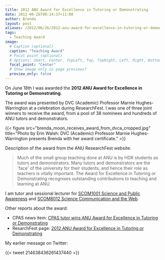 ```yaml
---
title: 2012 ANU Award for Excellence in Tutoring or Demonstrating
date: 2012-06-26T00:14:37+11:00
author: Brenda
layout: post
aliases: /2012/06/26/2012-anu-award-for-excellence-in-tutoring-or-demonstrating/
tags:
  - Teaching Award
image:
  # Caption (optional)
  caption: "Teaching Award"
  # Focal point (optional)
  # Options: Smart, Center, TopLeft, Top, TopRight, Left, Right, BottomLeft, Bottom, BottomRight
  focal_point: "Center"
  # Show image only in page previews?
  preview_only: false
---
```

On June 18th I was awarded the **2012 ANU Award for Excellence in Tutoring or Demonstrating**.

The award was presented by DVC (Academic) Professor Marnie Hughes-Warrington at a celebration during ResearchFest. I was one of three joint winners to receive the award, from a pool of 38 nominees and hundreds of ANU tutors and demonstrators.

{{< figure src="brenda_moon_receives_award_from_dvca_cropped.jpg" title="Photo by Erin Walsh: DVC (Academic) Professor Marnie Hughes-Warrington presents Brenda with her award certificate." >}}

Description of the award from the ANU ResearchFest website:

>Much of the small group teaching done at ANU is by HDR students as tutors and demonstrators. Many tutors and demonstrators are the 'face' of the university for their students, and hence their role as teachers is vitally important. The Award for Excellence in Tutoring or Demonstrating recognises outstanding contributions to teaching and learning at ANU.

I am tutor and sessional lecturer for [SCOM1001 Science and Public Awareness]("http://studyat.anu.edu.au/courses/SCOM1001;details.html) and [SCOM8012 Science Communication and the Web](http://studyat.anu.edu.au/courses/SCOM8012;details.html).

Other reports about the award:

* CPAS news item: [CPAS tutor wins ANU Award for Excellence in Tutoring or Demonstrating](http://cpas.anu.edu.au/news-events/news/2012/jun/18/cpas-tutor-wins-anu-award-excellence-tutoring-or-demonstrating)
* ResarchFest page: [2012 ANU Award for Excellence in Tutoring or Demonstrating](http://researchstudents.anu.edu.au/researchfest/2012/teach.php)

My earlier message on Twitter:

{{< tweet 214638436261437440 >}}
